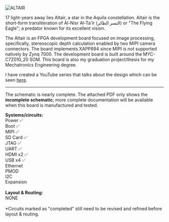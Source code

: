 ![ALTAIR](https://github.com/user-attachments/assets/b61b74c0-defb-4e71-bc80-f6e173e74274)

17 light-years away lies Altair, a star in the Aquila constellation. Altair is the short-form transliteration of Al-Nisr Al-Ta'ir (النسر الطائر) or "The Flying Eagle"; a predator known for its excellent vision.

The Altair is an FPGA development board focused on image processing, specifically, stereoscopic depth calculation enabled by two MIPI camera connectors. The board implements XAPP894 since MIPI is not supported natively by Zynq 7000. The development board is built around the MYC-C7Z010_20 SOM. This board is also my graduation project/thesis for my Mechatronics Engineering degree.

I have created a YouTube series that talks about the design which can be seen [here](https://www.youtube.com/@hasanthesyrian_).

---

The schematic is nearly complete. The attached PDF only shows the **incomplete schematic**; more complete documentation will be available when this board is manufactured and tested.

**Systems/circuits:**<br />
Power ✅ <br />
Boot ✅ <br />
MIPI ✅ <br />
SD Card ✅ <br />
JTAG ✅ <br />
UART ✅ <br />
HDMI x2 ✅ <br />
USB x4 ✅ <br />
Ethernet <br /> 
PMOD <br />
I2C <br /> 
Expansion <br />
<br />
**Layout & Routing:** <br />
NONE<br />
<br />
*Circuits marked as "completed" still need to be revised and refined before layout & routing.
